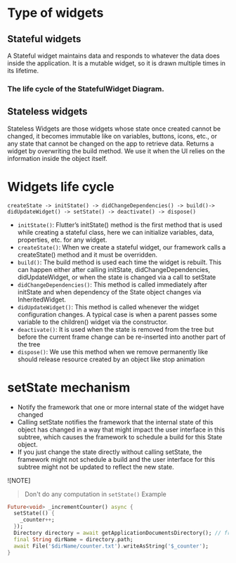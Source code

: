 # Type of widgets 
## Stateful widgets
 A Stateful widget maintains data and responds to whatever the data does inside the application. It is a mutable widget, so it is drawn multiple times in its lifetime.
### The life cycle of the StatefulWidget Diagram.



## Stateless widgets
Stateless Widgets are those widgets whose state once created cannot be changed, it becomes immutable like on variables, buttons, icons, etc., or any state that cannot be changed on the app to retrieve data. Returns a widget by overwriting the build method. We use it when the UI relies on the information inside the object itself.

# Widgets life cycle
`createState -> initState() -> didChangeDependencies() -> build()-> didUpdateWidget() -> setState() -> deactivate() -> dispose()`
- `initState()`: Flutter’s initState() method is the first method that is used while creating a stateful class, here we can initialize variables, data, properties, etc. for any widget.
- `createState()`: When we create a stateful widget, our framework calls a createState() method and it must be overridden.
- `build()`: The build method is used each time the widget is rebuilt. This can happen either after calling initState, didChangeDependencies, didUpdateWidget, or when the state is changed via a call to setState
- `didChangeDependencies()`: This method is called immediately after initState and when dependency of the State object changes via InheritedWidget.
- `didUpdateWidget()`: This method is called whenever the widget configuration changes. A typical case is when a parent passes some variable to the children() widget via the constructor.
- `deactivate()`: It is used when the state is removed from the tree but before the current frame change can be re-inserted into another part of the tree
- `dispose()`: We use this method when we remove permanently like should release resource created by an object like stop animation

# setState mechanism
- Notify the framework that one or more internal state of the widget have changed
- Calling setState notifies the framework that the internal state of this object has changed in a way that might impact the user interface in this subtree, which causes the framework to schedule a build for this State object.
- If you just change the state directly without calling setState, the framework might not schedule a build and the user interface for this subtree might not be updated to reflect the new state.

![NOTE]
> Don't do any computation in `setState()`
Example
```dart
Future<void> _incrementCounter() async {
  setState(() {
    _counter++;
  });
  Directory directory = await getApplicationDocumentsDirectory(); // from path_provider package
  final String dirName = directory.path;
  await File('$dirName/counter.txt').writeAsString('$_counter');
}

```



